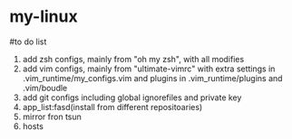 # my-linux

#to do list
1. add zsh configs,  mainly from "oh my zsh", with all modifies 
2. add vim configs, mainly from "ultimate-vimrc" with extra settings in .vim_runtime/my_configs.vim and plugins in .vim_runtime/plugins and .vim/boudle
3. add git configs including global ignorefiles and private key 
4. app_list:fasd(install from different repositoaries)
5. mirror fron tsun
6. hosts 
